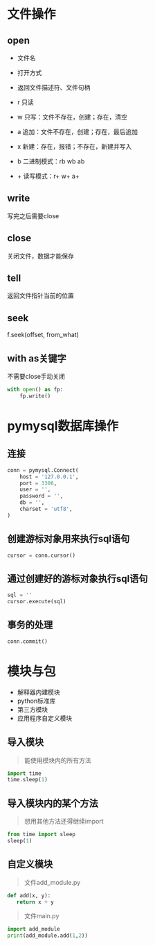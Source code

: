 # 文件操作
## open
- 文件名
- 打开方式
- 返回文件描述符、文件句柄

- r 只读 
- w 只写：文件不存在，创建；存在，清空
- a 追加：文件不存在，创建；存在，最后追加
- x 新建：存在，报错；不存在，新建并写入
- b 二进制模式：rb wb ab
- \+ 读写模式：r+ w+ a+

## write
写完之后需要close
## close
关闭文件，数据才能保存
## tell
返回文件指针当前的位置

## seek
f.seek(offset, from_what)

## with as关键字
不需要close手动关闭
```python
with open() as fp:
    fp.write()
```

# pymysql数据库操作

## 连接
```python
conn = pymysql.Connect(
    host = '127.0.0.1',
    port = 3306,
    user = '',
    password = '',
    db = '',
    charset = 'utf8',
)
```

## 创建游标对象用来执行sql语句
```python
cursor = conn.cursor()
```

## 通过创建好的游标对象执行sql语句
```python
sql = ''
cursor.execute(sql)
```
## 事务的处理
```python
conn.commit()
```

# 模块与包
- 解释器内建模块
- python标准库
- 第三方模块
- 应用程序自定义模块
 ## 导入模块
> 能使用模块内的所有方法
```python
import time
time.sleep(1)
```
 ## 导入模块内的某个方法
 > 想用其他方法还得继续import
 ```python
from time import sleep
sleep(1)
 ```

 ## 自定义模块
 > 文件add_module.py
 ```python
def add(x, y):
    return x + y
```

> 文件main.py
```python
import add_module
print(add_module.add(1,2))
```